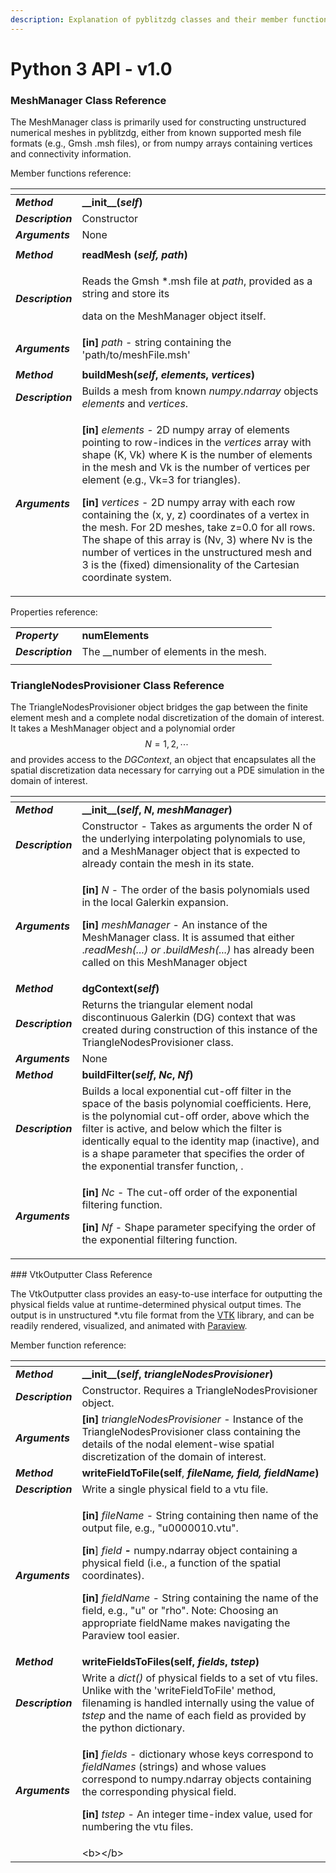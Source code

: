 ```yaml
---
description: Explanation of pyblitzdg classes and their member functions and properties
---
```


# Python 3 API - v1.0

### **MeshManager** **Class Reference**

The MeshManager class is primarily used for constructing unstructured numerical meshes in pyblitzdg, either from known supported mesh file formats \(e.g., Gmsh .msh files\), or from numpy arrays containing vertices and connectivity information.

Member functions reference:

<table>
  <thead>
    <tr>
      <th style="text-align:left"></th>
      <th style="text-align:left"></th>
    </tr>
  </thead>
  <tbody>
    <tr>
      <td style="text-align:left"><em><b>Method</b></em>
      </td>
      <td style="text-align:left"><b>__init__(</b><em><b>self</b></em><b>)</b>
      </td>
    </tr>
    <tr>
      <td style="text-align:left"><em><b>Description</b></em>
      </td>
      <td style="text-align:left">Constructor</td>
    </tr>
    <tr>
      <td style="text-align:left"><em><b>Arguments</b></em>
      </td>
      <td style="text-align:left">None</td>
    </tr>
    <tr>
      <td style="text-align:left"></td>
      <td style="text-align:left"></td>
    </tr>
    <tr>
      <td style="text-align:left"> <em><b>Method</b></em>
      </td>
      <td style="text-align:left"><b>readMesh (</b><em><b>self, path</b></em><b>) </b>
      </td>
    </tr>
    <tr>
      <td style="text-align:left"><em><b>Description</b></em>
      </td>
      <td style="text-align:left">
        <p>Reads the Gmsh *.msh file at <em>path</em>, provided as a string and store
          its</p>
        <p>data on the MeshManager object itself.</p>
      </td>
    </tr>
    <tr>
      <td style="text-align:left"><em><b>Arguments</b></em>
      </td>
      <td style="text-align:left"><b>[in]</b>  <em>path</em> - string containing the &apos;path/to/meshFile.msh&apos;</td>
    </tr>
    <tr>
      <td style="text-align:left"></td>
      <td style="text-align:left"></td>
    </tr>
    <tr>
      <td style="text-align:left"><em><b>Method</b></em>
      </td>
      <td style="text-align:left"><b>buildMesh(</b><em><b>self</b></em><b>, </b><em><b>elements</b></em><b>, </b><em><b>vertices</b></em><b>)</b>
      </td>
    </tr>
    <tr>
      <td style="text-align:left"><em><b>Description</b></em>
      </td>
      <td style="text-align:left">Builds a mesh from known <em>numpy.ndarray</em> objects <em>elements</em> and <em>vertices</em>.</td>
    </tr>
    <tr>
      <td style="text-align:left"><em><b>Arguments</b></em>
      </td>
      <td style="text-align:left">
        <p><b>[in]</b>  <em>elements</em> - 2D numpy array of elements pointing to row-indices
          in the <em>vertices</em> array with shape (K, Vk) where K is the number of
          elements in the mesh and Vk is the number of vertices per element (e.g.,
          Vk=3 for triangles).</p>
        <p></p>
        <p><b>[in]</b>  <em>vertices</em> - 2D numpy array with each row containing
          the (x, y, z) coordinates of a vertex in the mesh. For 2D meshes, take
          z=0.0 for all rows. The shape of this array is (Nv, 3) where Nv is the
          number of vertices in the unstructured mesh and 3 is the (fixed) dimensionality
          of the Cartesian coordinate system.</p>
      </td>
    </tr>
  </tbody>
</table>Properties reference:

|  |  |
| :--- | :--- |
| _**Property**_ | **numElements** |
| _**Description**_ | The __number of elements in the mesh. |
|  |  |

### TriangleNodesProvisioner Class Reference

The TriangleNodesProvisioner object bridges the gap between the finite element mesh and a complete nodal discretization of the domain of interest. It takes a MeshManager object and a polynomial order $$N = 1,2,\cdots\;$$and provides access to the _DGContext_, an object that encapsulates all the spatial discretization data necessary for carrying out a PDE simulation in the domain of interest.

<table>
  <thead>
    <tr>
      <th style="text-align:left"></th>
      <th style="text-align:left"></th>
    </tr>
  </thead>
  <tbody>
    <tr>
      <td style="text-align:left"><em><b>Method</b></em>
      </td>
      <td style="text-align:left"><b>__init__(</b><em><b>self</b></em><b>, </b><em><b>N</b></em><b>, </b><em><b>meshManager</b></em><b>)</b>
      </td>
    </tr>
    <tr>
      <td style="text-align:left"><em><b>Description</b></em>
      </td>
      <td style="text-align:left">Constructor - Takes as arguments the order N of the underlying interpolating
        polynomials to use, and a MeshManager object that is expected to already
        contain the mesh in its state.</td>
    </tr>
    <tr>
      <td style="text-align:left"><em><b>Arguments</b></em>
      </td>
      <td style="text-align:left">
        <p><b>[in]</b>  <em>N</em> - The order of the basis polynomials used in the
          local Galerkin expansion.</p>
        <p><b>[in]</b>  <em>meshManager</em> - An instance of the MeshManager class.
          It is assumed that either .<em>readMesh(...) or .buildMesh(...) </em>has
          already been called on this MeshManager object</p>
      </td>
    </tr>
    <tr>
      <td style="text-align:left"><em><b>Method</b></em>
      </td>
      <td style="text-align:left"><b>dgContext(</b><em><b>self</b></em><b>)</b>
      </td>
    </tr>
    <tr>
      <td style="text-align:left"><em><b>Description</b></em>
      </td>
      <td style="text-align:left">Returns the triangular element nodal discontinuous Galerkin (DG) context
        that was created during construction of this instance of the TriangleNodesProvisioner
        class.</td>
    </tr>
    <tr>
      <td style="text-align:left"><em><b>Arguments</b></em>
      </td>
      <td style="text-align:left">None</td>
    </tr>
    <tr>
      <td style="text-align:left"><em><b>Method</b></em>
      </td>
      <td style="text-align:left"><b>buildFilter(</b><em><b>self</b></em><b>, </b><em><b>Nc</b></em><b>, </b><em><b>Nf</b></em><b>)</b>
      </td>
    </tr>
    <tr>
      <td style="text-align:left"><em><b>Description</b></em>
      </td>
      <td style="text-align:left">Builds a local exponential cut-off filter in the space of the basis polynomial
        coefficients. Here, is the polynomial cut-off order, above which the filter
        is active, and below which the filter is identically equal to the identity
        map (inactive), and is a shape parameter that specifies the order of the
        exponential transfer function, .</td>
    </tr>
    <tr>
      <td style="text-align:left"><em><b>Arguments</b></em>
      </td>
      <td style="text-align:left">
        <p><b>[in] </b><em>Nc </em>- The cut-off order of the exponential filtering
          function.</p>
        <p><b>[in]</b>  <em>Nf</em> - Shape parameter specifying the order of the exponential
          filtering function.</p>
      </td>
    </tr>
  </tbody>
</table>### VtkOutputter Class Reference

The VtkOutputter class provides an easy-to-use interface for outputting the physical fields value at runtime-determined physical output times. The output is in unstructured \*.vtu file format from the [VTK](https://vtk.org) library, and can be readily rendered, visualized, and animated with [Paraview](https://paraview.org).

Member function reference:

<table>
  <thead>
    <tr>
      <th style="text-align:left"></th>
      <th style="text-align:left"></th>
    </tr>
  </thead>
  <tbody>
    <tr>
      <td style="text-align:left"><em><b>Method</b></em>
      </td>
      <td style="text-align:left"><b>__init__(</b><em><b>self</b></em><b>, </b><em><b>triangleNodesProvisioner</b></em><b>)</b>
      </td>
    </tr>
    <tr>
      <td style="text-align:left"><em><b>Description</b></em>
      </td>
      <td style="text-align:left">Constructor. Requires a TriangleNodesProvisioner object.</td>
    </tr>
    <tr>
      <td style="text-align:left"><em><b>Arguments</b></em>
      </td>
      <td style="text-align:left"><b>[in]</b>  <em>triangleNodesProvisioner</em> - Instance of the TriangleNodesProvisioner
        class containing the details of the nodal element-wise spatial discretization
        of the domain of interest.</td>
    </tr>
    <tr>
      <td style="text-align:left"><em><b>Method</b></em>
      </td>
      <td style="text-align:left"><b>writeFieldToFile(self</b>, <em><b>fileName, field, fieldName</b></em><b>)</b>
      </td>
    </tr>
    <tr>
      <td style="text-align:left"><em><b>Description</b></em>
      </td>
      <td style="text-align:left">Write a single physical field to a vtu file.</td>
    </tr>
    <tr>
      <td style="text-align:left"><em><b>Arguments</b></em>
      </td>
      <td style="text-align:left">
        <p><b>[in]</b>  <em>fileName </em>- String containing then name of the output
          file, e.g., &quot;u0000010.vtu&quot;.</p>
        <p><b>[in</b>] <em>field<b> - </b></em>numpy.ndarray object containing a physical
          field (i.e., a function of the spatial coordinates).</p>
        <p><b>[in] </b><em>fieldName - </em>String containing the name of the field,
          e.g., &quot;u&quot; or &quot;rho&quot;. Note: Choosing an appropriate fieldName
          makes navigating the Paraview tool easier.</p>
      </td>
    </tr>
    <tr>
      <td style="text-align:left"><em><b>Method</b></em>
      </td>
      <td style="text-align:left"><b>writeFieldsToFiles(self, </b><em><b>fields</b></em><b>, </b><em><b>tstep</b></em><b>)</b>
      </td>
    </tr>
    <tr>
      <td style="text-align:left"><em><b>Description</b></em>
      </td>
      <td style="text-align:left">Write a <em>dict()</em> of physical fields to a set of vtu files. Unlike
        with the &apos;writeFieldToFile&apos; method, filenaming is handled internally
        using the value of <em>tstep</em> and the name of each field as provided
        by the python dictionary.</td>
    </tr>
    <tr>
      <td style="text-align:left"><em><b>Arguments</b></em>
      </td>
      <td style="text-align:left">
        <p><b>[in]</b>  <em>fields</em> - dictionary whose keys correspond to <em>fieldNames </em>(strings)<em> </em>and
          whose values correspond to numpy.ndarray objects containing the corresponding
          physical field.</p>
        <p><b>[in]</b>  <em>tstep</em> - An integer time-index value, used for numbering
          the vtu files.</p>
      </td>
    </tr>
    <tr>
      <td style="text-align:left"></td>
      <td style="text-align:left">&lt;b&gt;&lt;/b&gt;</td>
    </tr>
  </tbody>
</table>